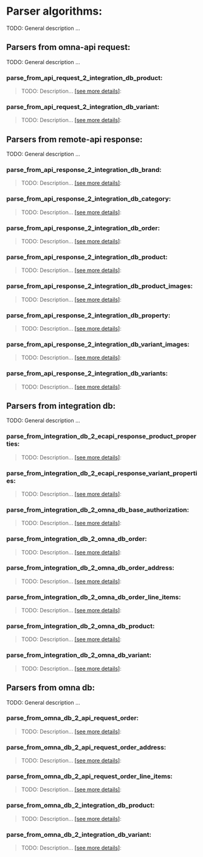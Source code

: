 # Parser algorithms:

TODO: General description ...

## Parsers from omna-api request:

TODO: General description ...

### parse_from_api_request_2_integration_db_product: 

  > TODO: Description...
  > [[see more details]](parse_from_api_request_2_integration_db_product):

### parse_from_api_request_2_integration_db_variant: 

  > TODO: Description...
  > [[see more details]](parse_from_api_request_2_integration_db_variant):


## Parsers from remote-api response:

TODO: General description ...

### parse_from_api_response_2_integration_db_brand: 

  > TODO: Description...
  > [[see more details]](parse_from_api_response_2_integration_db_brand):

### parse_from_api_response_2_integration_db_category: 

  > TODO: Description...
  > [[see more details]](parse_from_api_response_2_integration_db_category):

### parse_from_api_response_2_integration_db_order: 

  > TODO: Description...
  > [[see more details]](parse_from_api_response_2_integration_db_order):

### parse_from_api_response_2_integration_db_product: 

  > TODO: Description...
  > [[see more details]](parse_from_api_response_2_integration_db_product):

### parse_from_api_response_2_integration_db_product_images: 

  > TODO: Description...
  > [[see more details]](parse_from_api_response_2_integration_db_product_images):

### parse_from_api_response_2_integration_db_property: 

  > TODO: Description...
  > [[see more details]](parse_from_api_response_2_integration_db_property):

### parse_from_api_response_2_integration_db_variant_images: 

  > TODO: Description...
  > [[see more details]](parse_from_api_response_2_integration_db_variant_images):

### parse_from_api_response_2_integration_db_variants: 

  > TODO: Description...
  > [[see more details]](parse_from_api_response_2_integration_db_variants):


## Parsers from integration db:

TODO: General description ...

### parse_from_integration_db_2_ecapi_response_product_properties: 

  > TODO: Description...
  > [[see more details]](parse_from_integration_db_2_ecapi_response_product_properties):

### parse_from_integration_db_2_ecapi_response_variant_properties: 

  > TODO: Description...
  > [[see more details]](parse_from_integration_db_2_ecapi_response_variant_properties):

### parse_from_integration_db_2_omna_db_base_authorization: 

  > TODO: Description...
  > [[see more details]](parse_from_integration_db_2_omna_db_base_authorization):

### parse_from_integration_db_2_omna_db_order: 

  > TODO: Description...
  > [[see more details]](parse_from_integration_db_2_omna_db_order):

### parse_from_integration_db_2_omna_db_order_address: 

  > TODO: Description...
  > [[see more details]](parse_from_integration_db_2_omna_db_order_address):

### parse_from_integration_db_2_omna_db_order_line_items: 

  > TODO: Description...
  > [[see more details]](parse_from_integration_db_2_omna_db_order_line_items):

### parse_from_integration_db_2_omna_db_product: 

  > TODO: Description...
  > [[see more details]](parse_from_integration_db_2_omna_db_product):

### parse_from_integration_db_2_omna_db_variant: 

  > TODO: Description...
  > [[see more details]](parse_from_integration_db_2_omna_db_variant):


## Parsers from omna db:

TODO: General description ...

### parse_from_omna_db_2_api_request_order: 

  > TODO: Description...
  > [[see more details]](parse_from_omna_db_2_api_request_order):

### parse_from_omna_db_2_api_request_order_address: 

  > TODO: Description...
  > [[see more details]](parse_from_omna_db_2_api_request_order_address):

### parse_from_omna_db_2_api_request_order_line_items: 

  > TODO: Description...
  > [[see more details]](parse_from_omna_db_2_api_request_order_line_items):

### parse_from_omna_db_2_integration_db_product: 

  > TODO: Description...
  > [[see more details]](parse_from_omna_db_2_integration_db_product):

### parse_from_omna_db_2_integration_db_variant: 

  > TODO: Description...
  > [[see more details]](parse_from_omna_db_2_integration_db_variant):

